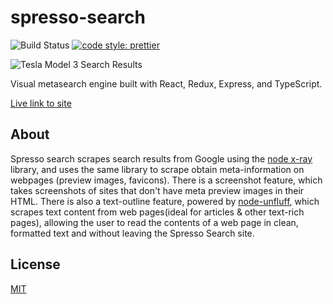 # spresso-search 
![Build Status](https://travis-ci.com/JoshuaScript/spresso-search.svg?branch=master)
[![code style: prettier](https://img.shields.io/badge/code_style-prettier-ff69b4.svg?style=flat-square)](https://github.com/prettier/prettier)

![Tesla Model 3 Search Results](https://i.imgur.com/aV3uZr3.png)

Visual metasearch engine built with React, Redux, Express, and TypeScript.

[Live link to site](http://spresso-search.herokuapp.com/)

## About
Spresso search scrapes search results from Google using the [node x-ray](https://github.com/matthewmueller/x-ray) library, and uses the same library to scrape obtain meta-information on webpages (preview images, favicons). There is a screenshot feature, which takes screenshots of sites that don't have meta preview images in their HTML. There is also a text-outline feature, powered by [node-unfluff](https://github.com/ageitgey/node-unfluff), which scrapes text content from web pages(ideal for articles & other text-rich pages), allowing the user to read the contents of a web page in clean, formatted text and without leaving the Spresso Search site.

## License
[MIT](https://github.com/JoshuaScript/spresso-search/LICENSE.md)
